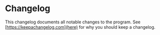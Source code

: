 # Changelog
This changelog documents all notable changes to the program. See [https://keepachangelog.com](here) for why you should keep a changelog.
